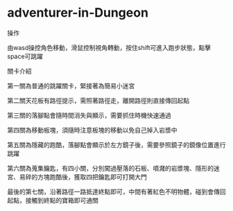 # adventurer-in-Dungeon

操作

由wasd操控角色移動，滑鼠控制視角轉動，按住shift可進入跑步狀態，點擊space可跳躍

關卡介紹

第一關為普通的跳躍關卡，緊接著為簡易小迷宮

第二關天花板有路徑提示，需照著路徑走，離開路徑則直接傳回起點

第三關的落腳點會隨時間消失與顯示，需要抓住時機快速通過

第四關為移動板塊，須隨時注意板塊的移動以免自己掉入岩漿中

第五關為隱藏的跑酷，落腳點會顯示於左方鏡子後，需要參照鏡子的鏡像位置進行跳躍

第六關為蒐集鑰匙，有四小關，分別闖過壓落的石板、噴濺的岩漿塊、隱形的迷宮、易碎的方塊跑酷後，獲取四把鑰匙即可打開大門

最後的第七關，沿著路徑一路抵達終點即可，中間有著紅色不明物體，碰到會傳回起點，接觸到終點的寶箱即可通關
